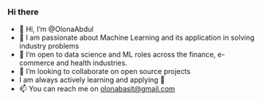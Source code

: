 ### Hi there
- 👋 Hi, I’m @OlonaAbdul
- 👀 I am passionate about Machine Learning and its application in solving industry problems
- 🌱 I’m open to data science and ML roles across the finance, e-commerce and health industries.
- 💞️ I’m looking to collaborate on open source projects
- I am always actively learning and applying 🖤
- 📫 You can reach me on olonabasit@gmail.com

<!---
OlonaAbdul/OlonaAbdul is a ✨ special ✨ repository because its `README.md` (this file) appears on your GitHub profile.
You can click the Preview link to take a look at your changes.
--->
